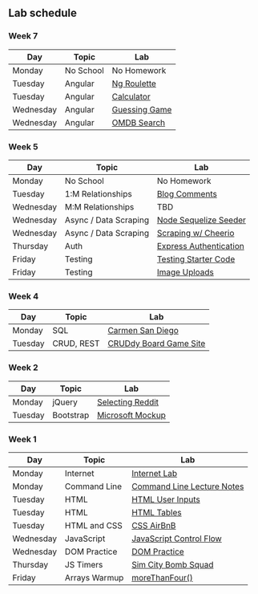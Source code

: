 ## Lab schedule

### Week 7
| Day       | Topic                 | Lab                                                           |
| ---       | ---                   | -----                                                         |
| Monday    | No School             | No Homework                                                   |
| Tuesday   | Angular               | [Ng Roulette](https://github.com/WDI-SEA/angular-ng-roulette) |
| Tuesday   | Angular               | [Calculator](https://github.com/WDI-SEA/angular-calculator) |
| Wednesday | Angular               | [Guessing Game](https://github.com/WDI-SEA/angular-guessing-game) |
| Wednesday | Angular               | [OMDB Search](https://github.com/WDI-SEA/angular-omdb-http) |

### Week 5
| Day       | Topic                 | Lab                                                           |
| ---       | ---                   | -----                                                         |
| Monday    | No School             | No Homework                                                   |
| Tuesday   | 1:M Relationships     | [Blog Comments](https://github.com/WDI-SEA/express-blogpulse) |
| Wednesday | M:M Relationships     | TBD                                                           |
| Wednesday | Async / Data Scraping | [Node Sequelize Seeder](https://github.com/srobertson421/Node-Sequelize-Seeder)    |
| Wednesday | Async / Data Scraping | [Scraping w/ Cheerio](https://github.com/WDI-SEA/async-data-scraping-cheerio-node)    |
| Thursday  | Auth                  | [Express Authentication](https://github.com/WDI-SEA/express-authentication/tree/brian-finished) |                
| Friday    | Testing               | [Testing Starter Code](https://github.com/WDI-SEA/mocha-chai-starter) |
| Friday    | Testing               | [Image Uploads](https://github.com/WDI-SEA/express-cloudinary) |


### Week 4
| Day     | Topic                 | Lab      |
| ---     | ---                   | -----    |
| Monday  | SQL                   | [Carmen San Diego](https://github.com/WDI-SEA/sql-carmen-san-diego)         |
| Tuesday | CRUD, REST            | [CRUDdy Board Game Site](https://github.com/WDI-SEA/cruddy-board-games) |

### Week 2

| Day     | Topic     | Lab                                                              |
| ----    | ------    | ----                                                             |
| Monday  | jQuery    | [Selecting Reddit](https://github.com/WDI-SEA/selecting-reddit) |
| Tuesday | Bootstrap | [Microsoft Mockup](https://github.com/WDI-SEA/bootstrap-mockups) |

### Week 1

| Day       | Topic        | Lab                                                                       |
| ------    | -----        | --------                                                                  |
| Monday    | Internet     | [Internet Lab][1000]                                                      |
| Monday    | Command Line | [Command Line Lecture Notes][1001]                                        |
| Tuesday   | HTML         | [HTML User Inputs](https://github.com/WDI-SEA/html_user_inputs)           |
| Tuesday   | HTML         | [HTML Tables](https://github.com/WDI-SEA/html_top_ten_movies_table)       |
| Tuesday   | HTML and CSS | [CSS AirBnB](https://github.com/WDI-SEA/css-airbnb)                       |
| Wednesday | JavaScript   | [JavaScript Control Flow](https://github.com/WDI-SEA/js-control-flow)     |
| Wednesday | DOM Practice | [DOM Practice](https://github.com/ga-students/dom-practice)               |
| Thursday  | JS Timers    | [Sim City Bomb Squad](https://github.com/ga-students/sim-city-bomb-squad) |
| Friday    | Arrays Warmup | [moreThanFour()](https://repl.it/Ee6k/1)                                  |

<!--  links to labs -->

[1000]: 03-internet/internet-lab.md
[1001]: https://wdi_sea.gitbooks.io/notes/content/01-workflow/command-line/01readme.html
[1004]: https://github.com/davified/js-control-flow
[1007]: https://github.com/davified/js-functions
[1020]: https://github.com/WDI-SEA/oop-prototype-car
[0130]: https://github.com/ga-students/reddit-json-image-search-results
